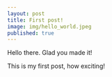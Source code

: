 ```yaml
---
layout: post
title: First post!
image: img/hello_world.jpeg
published: true
---
```


Hello there. Glad you made it! 

This is my first post, how exciting!
